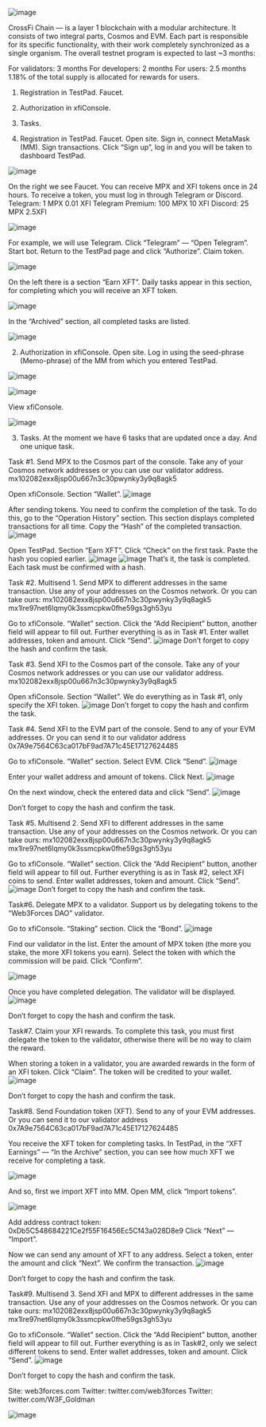 ![image](https://github.com/W3FGoldman/CrossFi/assets/127931761/a85c2722-5766-4678-a347-f8d909ddc2dc)

CrossFi Chain — is a layer 1 blockchain with a modular architecture. It consists of two integral parts, Cosmos and EVM. Each part is responsible for its specific functionality, with their work completely synchronized as a single organism.
The overall testnet program is expected to last ~3 months:

For validators: 3 months
For developers: 2 months
For users: 2.5 months
1.18% of the total supply is allocated for rewards for users.

1. Registration in TestPad. Faucet.
2. Authorization in xfiConsole.
3. Tasks.



1. Registration in TestPad. Faucet.
Open site. Sign in, connect MetaMask (MM). Sign transactions. Click “Sign up”, log in and you will be taken to dashboard TestPad.

![image](https://github.com/W3FGoldman/CrossFi/assets/127931761/212c8c16-3699-4066-80d0-035172575162)

On the right we see Faucet. You can receive MPX and XFI tokens once in 24 hours. To receive a token, you must log in through Telegram or Discord.
Telegram: 1 MPX 0.01 XFI
Telegram Premium: 100 MPX 10 XFI
Discord: 25 MPX 2.5XFI

![image](https://github.com/W3FGoldman/CrossFi/assets/127931761/990cdc27-a46f-4f5d-ad4c-d2bd7b3d5ef4)

For example, we will use Telegram.
Click “Telegram” — “Open Telegram”. Start bot. Return to the TestPad page and click “Authorize”. Claim token.

![image](https://github.com/W3FGoldman/CrossFi/assets/127931761/ec8ca173-0492-4c8f-a290-e3ee2adbcb19)

On the left there is a section “Earn XFT”.
Daily tasks appear in this section, for completing which you will receive an XFT token.

![image](https://github.com/W3FGoldman/CrossFi/assets/127931761/fffbe16c-2334-4db2-be57-7236e795356e)

In the “Archived” section, all completed tasks are listed.

![image](https://github.com/W3FGoldman/CrossFi/assets/127931761/d4160533-353a-4712-9c3d-8ca6ad8c7a2e)


2. Authorization in xfiConsole.
Open site. Log in using the seed-phrase (Memo-phrase) of the MM from which you entered TestPad.

![image](https://github.com/W3FGoldman/CrossFi/assets/127931761/c21b06ec-378d-44b5-8694-34adf7328fe3)

![image](https://github.com/W3FGoldman/CrossFi/assets/127931761/40817ada-fa64-467a-888e-d72a0d5ac07e)

View xfiConsole.

![image](https://github.com/W3FGoldman/CrossFi/assets/127931761/535ba9d5-c0af-41fc-aef6-b8ae51583d0b)


3. Tasks.
At the moment we have 6 tasks that are updated once a day. And one unique task.

Task #1. Send MPX to the Cosmos part of the console.
Take any of your Cosmos network addresses or you can use our validator address.
mx102082exx8jsp00u667n3c30pwynky3y9q8agk5

Open xfiConsole. Section “Wallet”.
![image](https://github.com/W3FGoldman/CrossFi/assets/127931761/62f980ff-e8df-46a6-b2d7-03e4f92f6cf0)

After sending tokens. You need to confirm the completion of the task. To do this, go to the “Operation History” section. This section displays completed transactions for all time. Copy the “Hash” of the completed transaction.
![image](https://github.com/W3FGoldman/CrossFi/assets/127931761/a71bd267-9473-4b66-a8f6-68c8da473f42)

Open TestPad. Section “Earn XFT”. Click “Check” on the first task. Paste the hash you copied earlier.
![image](https://github.com/W3FGoldman/CrossFi/assets/127931761/e7725378-38ca-44a7-955d-69aef7c2e482)
![image](https://github.com/W3FGoldman/CrossFi/assets/127931761/7b10140f-78d6-4344-9e3f-d5d1e7a03442)
That’s it, the task is completed. Each task must be confirmed with a hash.


Task #2. Multisend 1. Send MPX to different addresses in the same transaction.
Use any of your addresses on the Cosmos network. Or you can take ours:
mx102082exx8jsp00u667n3c30pwynky3y9q8agk5
mx1lre97net6lqmy0k3ssmcpkw0fhe59gs3gh53yu

Go to xfiConsole. “Wallet” section. Click the “Add Recipient” button, another field will appear to fill out.
Further everything is as in Task #1. Enter wallet addresses, token and amount. Click “Send”.
![image](https://github.com/W3FGoldman/CrossFi/assets/127931761/a65eed36-f948-4a1e-907e-da29d6ea4bfc)
Don’t forget to copy the hash and confirm the task.


Task #3. Send XFI to the Cosmos part of the console.
Take any of your Cosmos network addresses or you can use our validator address.
mx102082exx8jsp00u667n3c30pwynky3y9q8agk5

Open xfiConsole. Section “Wallet”. We do everything as in Task #1, only specify the XFI token.
![image](https://github.com/W3FGoldman/CrossFi/assets/127931761/1eee91e9-e966-4dd3-afd0-c88d7fee34a9)
Don’t forget to copy the hash and confirm the task.


Task #4. Send XFI to the EVM part of the console.
Send to any of your EVM addresses. Or you can send it to our validator address
0x7A9e7564C63ca017bF9ad7A71c45E17127624485

Go to xfiConsole. “Wallet” section. Select EVM. Click “Send”.
![image](https://github.com/W3FGoldman/CrossFi/assets/127931761/5076076c-cff9-4fd7-9c8f-78c0edc3b005)

Enter your wallet address and amount of tokens. Click Next.
![image](https://github.com/W3FGoldman/CrossFi/assets/127931761/87ced801-76ee-4399-aedb-111a7fa1437e)

On the next window, check the entered data and click “Send”.
![image](https://github.com/W3FGoldman/CrossFi/assets/127931761/9d30281a-6406-4369-b727-fcc29572874e)

Don’t forget to copy the hash and confirm the task.


Task #5. Multisend 2. Send XFI to different addresses in the same transaction.
Use any of your addresses on the Cosmos network. Or you can take ours:
mx102082exx8jsp00u667n3c30pwynky3y9q8agk5
mx1lre97net6lqmy0k3ssmcpkw0fhe59gs3gh53yu

Go to xfiConsole. “Wallet” section. Click the “Add Recipient” button, another field will appear to fill out.
Further everything is as in Task #2, select XFI coins to send. Enter wallet addresses, token and amount. Click “Send”.
![image](https://github.com/W3FGoldman/CrossFi/assets/127931761/1439a784-1f12-40a6-b556-5c7dacf95648)
Don’t forget to copy the hash and confirm the task.


Task#6. Delegate MPX to a validator.
Support us by delegating tokens to the “Web3Forces DAO” validator.

Go to xfiConsole. “Staking” section. Click the “Bond”.
![image](https://github.com/W3FGoldman/CrossFi/assets/127931761/66f0c685-3157-44ad-951b-f85d00a30e84)

Find our validator in the list. Enter the amount of MPX token (the more you stake, the more XFI tokens you earn). Select the token with which the commission will be paid. Click “Confirm”.

![image](https://github.com/W3FGoldman/CrossFi/assets/127931761/33772057-bc9e-47c7-8755-896898e49077)

Once you have completed delegation. The validator will be displayed.
![image](https://github.com/W3FGoldman/CrossFi/assets/127931761/87faf250-98be-4b78-bba2-2a6663529cf4)

Don’t forget to copy the hash and confirm the task.


Task#7. Claim your XFI rewards.
To complete this task, you must first delegate the token to the validator, otherwise there will be no way to claim the reward.

When storing a token in a validator, you are awarded rewards in the form of an XFI token.
Click “Claim”. The token will be credited to your wallet.
![image](https://github.com/W3FGoldman/CrossFi/assets/127931761/9d807b2f-ec0c-4b07-b768-9109d878a3f7)

Don’t forget to copy the hash and confirm the task.


Task#8. Send Foundation token (XFT).
Send to any of your EVM addresses. Or you can send it to our validator address
0x7A9e7564C63ca017bF9ad7A71c45E17127624485

You receive the XFT token for completing tasks.
In TestPad, in the “XFT Earnings” — “In the Archive” section, you can see how much XFT we receive for completing a task.

![image](https://github.com/W3FGoldman/CrossFi/assets/127931761/07ff324a-08e3-4e96-bdbc-2c014f0b3172)

And so, first we import XFT into MM. Open MM, click “Import tokens”.

![image](https://github.com/W3FGoldman/CrossFi/assets/127931761/d4790c0a-7f1d-4509-acbe-674e81432ee2)

Add address contract token:
0xDb5C548684221Ce2f55F16456Ec5Cf43a028D8e9
Click “Next” — “Import”.

Now we can send any amount of XFT to any address. Select a token, enter the amount and click “Next”. We confirm the transaction.
![image](https://github.com/W3FGoldman/CrossFi/assets/127931761/b3f3b210-be7e-4171-a53e-43b3ee74fcb2)

Don’t forget to copy the hash and confirm the task.


Task#9. Multisend 3. Send XFI and MPX to different addresses in the same transaction.
Use any of your addresses on the Cosmos network. Or you can take ours:
mx102082exx8jsp00u667n3c30pwynky3y9q8agk5
mx1lre97net6lqmy0k3ssmcpkw0fhe59gs3gh53yu

Go to xfiConsole. “Wallet” section. Click the “Add Recipient” button, another field will appear to fill out.
Further everything is as in Task#2, only we select different tokens to send. Enter wallet addresses, token and amount. Click “Send”.
![image](https://github.com/W3FGoldman/CrossFi/assets/127931761/bad97a46-4620-4412-aa01-7e776cc30dcc)

Don’t forget to copy the hash and confirm the task.




Site: web3forces.com
Twitter: twitter.com/web3forces
Twitter: twitter.com/W3F_Goldman

![image](https://github.com/W3FGoldman/CrossFi/assets/127931761/91c2c7ab-97aa-48f1-b949-da0cc6f45a7e)
